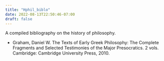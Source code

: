 ```yaml
---
title: "Hphil_biblo"
date: 2022-08-13T22:50:46-07:00
draft: false
---
```


A compiled bibliography on the history of philosophy. 

- Graham, Daniel W. The Texts of Early Greek Philosophy: The Complete Fragments and Selected Testimonies of the Major Presocratics. 2 vols. Cambridge: Cambridge University Press, 2010.